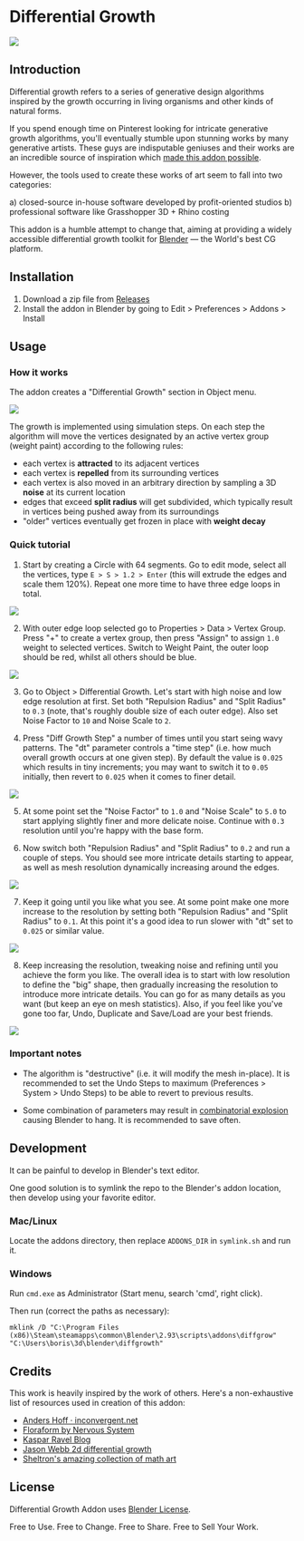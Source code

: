 # Differential Growth

![](docs/demo.jpg)

## Introduction

Differential growth refers to a series of generative design algorithms inspired by the growth occurring in living organisms and other kinds of natural forms.

If you spend enough time on Pinterest looking for intricate generative growth algorithms, you'll eventually stumble upon stunning works by many generative artists. These guys are indisputable geniuses and their works are an incredible source of inspiration which [made this addon possible](#credits).

However, the tools used to create these works of art seem to fall into two categories:

a) closed-source in-house software developed by profit-oriented studios
b) professional software like Grasshopper 3D + Rhino costing $$$$

This addon is a humble attempt to change that, aiming at providing a widely accessible differential growth toolkit for [Blender](https://www.blender.org/) — the World's best CG platform.

## Installation

1. Download a zip file from [Releases](https://github.com/inca/blender-differential-growth/releases)
2. Install the addon in Blender by going to Edit > Preferences > Addons > Install

## Usage

### How it works

The addon creates a "Differential Growth" section in Object menu.

![](docs/object-menu.jpg)

The growth is implemented using simulation steps. On each step the algorithm will move the vertices designated by an active vertex group (weight paint) according to the following rules:

- each vertex is **attracted** to its adjacent vertices
- each vertex is **repelled** from its surrounding vertices
- each vertex is also moved in an arbitrary direction by sampling a 3D **noise** at its current location
- edges that exceed **split radius** will get subdivided, which typically result in vertices being pushed away from its surroundings
- "older" vertices eventually get frozen in place with **weight decay**

### Quick tutorial

1. Start by creating a Circle with 64 segments. Go to edit mode, select all the vertices, type `E > S > 1.2 > Enter` (this will extrude the edges and scale them 120%). Repeat one more time to have three edge loops in total.

  ![](docs/tutorial-ring.jpg)

2. With outer edge loop selected go to Properties > Data > Vertex Group. Press "+" to create a vertex group, then press "Assign" to assign `1.0` weight to selected vertices. Switch to Weight Paint, the outer loop should be red, whilst all others should be blue.

  ![](docs/tutorial-initial-weight.jpg)

3. Go to Object > Differential Growth. Let's start with high noise and low edge resolution at first. Set both "Repulsion Radius" and "Split Radius" to `0.3` (note, that's roughly double size of each outer edge). Also set Noise Factor to `10` and Noise Scale to `2`.

4. Press "Diff Growth Step" a number of times until you start seing wavy patterns. The "dt" parameter controls a "time step" (i.e. how much overall growth occurs at one given step). By default the value is `0.025` which results in tiny increments; you may want to switch it to `0.05` initially, then revert to `0.025` when it comes to finer detail.

  ![](docs/tutorial-detail1.jpg)

5. At some point set the "Noise Factor" to `1.0` and "Noise Scale" to `5.0` to start applying slightly finer and more delicate noise. Continue with `0.3` resolution until you're happy with the base form.

6. Now switch both "Repulsion Radius" and "Split Radius" to `0.2` and run a couple of steps. You should see more intricate details starting to appear, as well as mesh resolution dynamically increasing around the edges.

  ![](docs/tutorial-detail2.jpg)

7. Keep it going until you like what you see. At some point make one more increase to the resolution by setting both "Repulsion Radius" and "Split Radius" to `0.1`. At this point it's a good idea to run slower with "dt" set to `0.025` or similar value.

  ![](docs/tutorial-detail3.jpg)

8. Keep increasing the resolution, tweaking noise and refining until you achieve the form you like. The overall idea is to start with low resolution to define the "big" shape, then gradually increasing the resolution to introduce more intricate details. You can go for as many details as you want (but keep an eye on mesh statistics). Also, if you feel like you've gone too far, Undo, Duplicate and Save/Load are your best friends.

  ![](docs/tutorial-final.jpg)

### Important notes

- The algorithm is "destructive" (i.e. it will modify the mesh in-place). It is recommended to set the Undo Steps to maximum (Preferences > System > Undo Steps) to be able to revert to previous results.

- Some combination of parameters may result in [combinatorial explosion](https://en.wikipedia.org/wiki/Combinatorial_explosion) causing Blender to hang. It is recommended to save often.

## Development

It can be painful to develop in Blender's text editor.

One good solution is to symlink the repo to the Blender's addon location, then develop using your favorite editor.

### Mac/Linux

Locate the addons directory, then replace `ADDONS_DIR` in `symlink.sh` and run it.

### Windows

Run `cmd.exe` as Administrator (Start menu, search 'cmd', right click).

Then run (correct the paths as necessary):

```
mklink /D "C:\Program Files (x86)\Steam\steamapps\common\Blender\2.93\scripts\addons\diffgrow" "C:\Users\boris\3d\blender\diffgrowth"
```

## Credits

This work is heavily inspired by the work of others. Here's a non-exhaustive list of resources used in creation of this addon:

- [Anders Hoff · inconvergent.net](https://inconvergent.net/)
- [Floraform by Nervous System](https://n-e-r-v-o-u-s.com/projects/sets/floraform/)
- [Kaspar Ravel Blog](https://www.kaspar.wtf/code-poems/differential-growth)
- [Jason Webb 2d differential growth](https://medium.com/@jason.webb/2d-differential-growth-in-js-1843fd51b0ce)
- [Sheltron's amazing collection of math art](https://nshelton.github.io/about/)

## License

Differential Growth Addon uses [Blender License](https://www.blender.org/about/license/).

Free to Use. Free to Change. Free to Share. Free to Sell Your Work.
